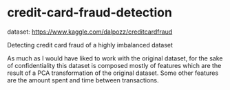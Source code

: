 # credit-card-fraud-detection

dataset: https://www.kaggle.com/dalpozz/creditcardfraud

Detecting credit card fraud of a highly imbalanced dataset

As much as I would have liked to work with the original dataset, for the sake of confidentiality this dataset is composed mostly of features which are the result of a PCA transformation of the original dataset. Some other features are the amount spent and time between transactions.
